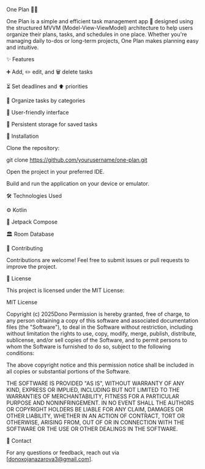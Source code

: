 One Plan 📅✅

One Plan is a simple and efficient task management app 📝 designed using the structured MVVM (Model-View-ViewModel) architecture to help users organize their plans, tasks, and schedules in one place. Whether you're managing daily to-dos or long-term projects, One Plan makes planning easy and intuitive.

✨ Features

➕ Add, ✏️ edit, and 🗑️ delete tasks

⏳ Set deadlines and ⬆️ priorities

📂 Organize tasks by categories

🎨 User-friendly interface

💾 Persistent storage for saved tasks

🚀 Installation

Clone the repository:

git clone https://github.com/yourusername/one-plan.git

Open the project in your preferred IDE.

Build and run the application on your device or emulator.

🛠 Technologies Used

⚙️ Kotlin

🎨 Jetpack Compose

🏛️ Room Database

🤝 Contributing

Contributions are welcome! Feel free to submit issues or pull requests to improve the project.

📜 License

This project is licensed under the MIT License:

MIT License

Copyright (c) 2025Dono
Permission is hereby granted, free of charge, to any person obtaining a copy
of this software and associated documentation files (the "Software"), to deal
in the Software without restriction, including without limitation the rights
to use, copy, modify, merge, publish, distribute, sublicense, and/or sell
copies of the Software, and to permit persons to whom the Software is
furnished to do so, subject to the following conditions:

The above copyright notice and this permission notice shall be included in all
copies or substantial portions of the Software.

THE SOFTWARE IS PROVIDED "AS IS", WITHOUT WARRANTY OF ANY KIND, EXPRESS OR
IMPLIED, INCLUDING BUT NOT LIMITED TO THE WARRANTIES OF MERCHANTABILITY,
FITNESS FOR A PARTICULAR PURPOSE AND NONINFRINGEMENT. IN NO EVENT SHALL THE
AUTHORS OR COPYRIGHT HOLDERS BE LIABLE FOR ANY CLAIM, DAMAGES OR OTHER
LIABILITY, WHETHER IN AN ACTION OF CONTRACT, TORT OR OTHERWISE, ARISING FROM,
OUT OF OR IN CONNECTION WITH THE SOFTWARE OR THE USE OR OTHER DEALINGS IN THE
SOFTWARE.

📧 Contact

For any questions or feedback, reach out via [donoxojanazarova3@gmail.com].
